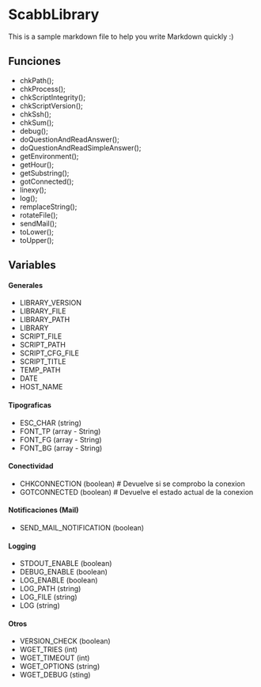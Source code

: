 ScabbLibrary
============
This is a sample markdown file to help you write Markdown quickly :)

## Funciones
- chkPath();
- chkProcess();
- chkScriptIntegrity();
- chkScriptVersion();
- chkSsh();
- chkSum();
- debug();
- doQuestionAndReadAnswer();
- doQuestionAndReadSimpleAnswer();
- getEnvironment();
- getHour();
- getSubstring();
- gotConnected();
- linexy();
- log();
- remplaceString();
- rotateFile();
- sendMail();
- toLower();
- toUpper();

## Variables
#### Generales
- LIBRARY_VERSION
- LIBRARY_FILE
- LIBRARY_PATH
- LIBRARY
- SCRIPT_FILE
- SCRIPT_PATH
- SCRIPT_CFG_FILE
- SCRIPT_TITLE
- TEMP_PATH
- DATE
- HOST_NAME

#### Tipograficas
- ESC_CHAR (string)
- FONT_TP (array - String)
- FONT_FG (array - String)
- FONT_BG (array - String)

#### Conectividad
- CHKCONNECTION (boolean) # Devuelve si se comprobo la conexion
- GOTCONNECTED (boolean) # Devuelve el estado actual de la conexion

#### Notificaciones (Mail)
- SEND_MAIL_NOTIFICATION (boolean)

#### Logging
- STDOUT_ENABLE (boolean)
- DEBUG_ENABLE (boolean)
- LOG_ENABLE (boolean)
- LOG_PATH (string)
- LOG_FILE (string)
- LOG (string)

#### Otros
- VERSION_CHECK (boolean)
- WGET_TRIES (int)
- WGET_TIMEOUT (int)
- WGET_OPTIONS (string)
- WGET_DEBUG (sting)